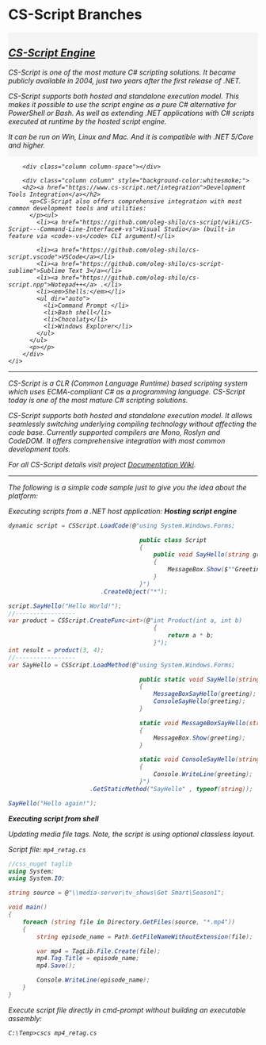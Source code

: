 <img align="right" id="logo" src="" alt="" style="float:right"/>

# CS-Script Branches 

<!-- [![paypal](https://www.paypalobjects.com/en_US/i/btn/btn_donateCC_LG.gif)](https://oleg-shilo.github.io/cs-script/Donation.html) -->

<div class="row">
    <i>
        <div class="column" style="background-color:whitesmoke; ">
          <h2><a href="https://oleg-shilo.github.io/cs-script">CS-Script Engine</a></h2>
          <p> CS-Script is one of the most mature C# scripting solutions. It became publicly available in 2004, just two years after the first release of .NET.</p>
          <p>CS-Script supports both hosted and standalone execution model. This makes it possible to use the script engine as a pure C# alternative for PowerShell or Bash. As well as extending .NET applications with C# scripts executed at runtime by the hosted script engine.</p>
          <p>It can be run on Win, Linux and Mac.  And it is compatible with .NET 5/Core and higher.</p>
        </div>

        <div class="column column-space"></div>
        
        <div class="column column" style="background-color:whitesmoke;">
        <h2><a href="https://www.cs-script.net/integration">Development Tools Integration</a></h2>
          <p>CS-Script also offers comprehensive integration with most common development tools and utilities: 
          </p><ul>
            <li><a href="https://github.com/oleg-shilo/cs-script/wiki/CS-Script---Command-Line-Interface#-vs">Visual Studio</a> (built-in feature via <code>-vs</code> CLI argument)</li>
           
            <li><a href="https://github.com/oleg-shilo/cs-script.vscode">VSCode</a></li>
            <li><a href="https://github.com/oleg-shilo/cs-script-sublime">Sublime Text 3</a></li>
            <li><a href="https://github.com/oleg-shilo/cs-script.npp">Notepad++</a> .</li>
            <li><em>Shells:</em></li>
            <ul dir="auto">
              <li>Command Prompt </li>
              <li>Bash shell</li>
              <li>Chocolaty</li>
              <li>Windows Explorer</li>
            </ul>
          </ul>
          <p></p>
        </div>
    </i>
</div>

<hr/>

CS-Script is a CLR (Common Language Runtime) based scripting system which uses ECMA-compliant C# as a programming language. CS-Script today is one of the most mature C# scripting solutions. 
 
CS-Script supports both hosted and standalone execution model. It allows seamlessly switching underlying compiling technology without affecting the code base. Currently supported compilers are Mono, Roslyn and CodeDOM. It offers comprehensive integration with most common development tools.

_For all CS-Script details visit project [Documentation Wiki](https://github.com/oleg-shilo/cs-script/wiki)._
<hr/>

The following is a simple code sample just to give you the idea about the platform:

_Executing scripts from a .NET host application:_
_**Hosting script engine**_
```csharp
dynamic script = CSScript.LoadCode(@"using System.Windows.Forms;

                                     public class Script
                                     {
                                         public void SayHello(string greeting)
                                         {
                                             MessageBox.Show($""Greeting: {greeting}"");
                                         }
                                     }")
                          .CreateObject("*");

script.SayHello("Hello World!");
//-----------------
var product = CSScript.CreateFunc<int>(@"int Product(int a, int b)
                                         {
                                             return a * b;
                                         }");
int result = product(3, 4);
//-----------------
var SayHello = CSScript.LoadMethod(@"using System.Windows.Forms;

                                     public static void SayHello(string greeting)
                                     {
                                         MessageBoxSayHello(greeting);
                                         ConsoleSayHello(greeting);
                                     }

                                     static void MessageBoxSayHello(string greeting)
                                     {
                                         MessageBox.Show(greeting);
                                     }

                                     static void ConsoleSayHello(string greeting)
                                     {
                                         Console.WriteLine(greeting);
                                     }")
                       .GetStaticMethod("SayHello" , typeof(string));

SayHello("Hello again!");
```

_**Executing script from shell**_

Updating media file tags. 
Note, the script is using optional classless layout.

_Script file: `mp4_retag.cs`_

```csharp
//css_nuget taglib
using System;
using System.IO;

string source = @"\\media-server\tv_shows\Get Smart\Season1";

void main()
{
    foreach (string file in Directory.GetFiles(source, "*.mp4"))
    {
        string episode_name = Path.GetFileNameWithoutExtension(file);

        var mp4 = TagLib.File.Create(file);
        mp4.Tag.Title = episode_name;
        mp4.Save();

        Console.WriteLine(episode_name);
    }
}
```
Execute script file directly in cmd-prompt without building an executable assembly:
```
C:\Temp>cscs mp4_retag.cs
```
